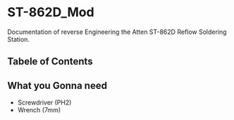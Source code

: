 # ST-862D_Mod
Documentation of reverse Engineering the Atten ST-862D Reflow Soldering Station. 

## Tabele of Contents

## What you Gonna need
- Screwdriver (PH2)
- Wrench (7mm)
